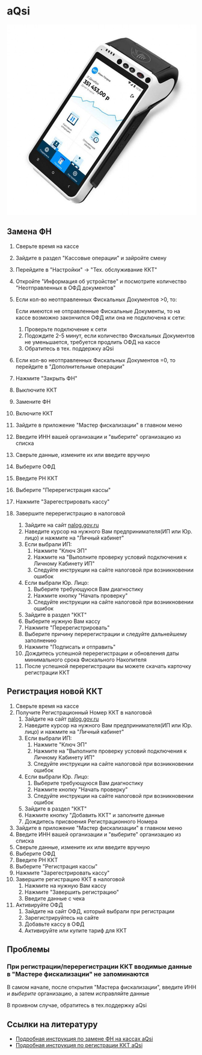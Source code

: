 # aQsi
![aQsi5Ф](https://github.com/Barsuchek/Maintenance-Center-Engineer/blob/main/Photo/KKT/aQsi.jpg)

## Замена ФН
1. Сверьте время на кассе
2. Зайдите в раздел "Кассовые операции" и зайройте смену
3. Перейдите в "Настройки" → "Тех. обслуживание ККТ"
4. Откройте "Информация об устройстве" и посмотрите количество "Неотправленных в ОФД документов"
5. Если кол-во неотправленных Фискальных Документов >0, то:
	
	Если имеются не отправленные Фискальные Документы, то на кассе возможно закончился ОФД или она не подключена к сети:
	1. Проверьте подключение к сети
	2. Подождите 2-5 минут, если количество Фискальных Документов не уменьшается, требуется продлить ОФД на кассе
	3. Обратитесь в тех. поддержку aQsi
6. Если кол-во неотправленных Фискальных Документов =0, то перейдите в "Дополнительные операции"
7. Нажмите "Закрыть ФН"
8. Выключите ККТ
9. Замените ФН
10. Включите ККТ
11. Зайдите в приложение "Мастер фискализации" в главном меню
12. Введите ИНН вашей организации и "выберите" организацию из списка
13. Сверьте данные, измените их или введите вручную
14. Выберите ОФД
15. Введите РН ККТ
16. Выберите "Перерегистрация кассы"
17. Нажмите "Зарегестрировать кассу"
18. Завершите перерегистрацию в налоговой
	1. Зайдите на сайт [nalog.gov.ru](https://www.nalog.gov.ru)
	2. Наведите курсор на нужного Вам предпринимателя(ИП или Юр. лицо) и нажмите на "Личный кабинет"
	3. Если выбрали ИП:
		1. Нажмите "Ключ ЭП"
		2. Нажмите на "Выполните проверку условий подключения к Личному Кабинету ИП"
		3. Следуйте инструкции на сайте налоговой при возникновении ошибок
	4. Если выбрали Юр. Лицо:
		1. Выберите требующуюся Вам диагностику
		2. Нажмите кнопку "Начать проверку"
		3. Следуйте инструкции на сайте налоговой при возникновении ошибок
	5. Зайдите в раздел "ККТ"
	6. Выберите нужную Вам кассу
	7. Нажмите "Перерегистрировать"
	8. Выберите причину перерегистрации и следуйте дальнейшему заполнению
	9. Нажмите "Подписать и отправить"
	10. Дождитесь успешной перерегистрации и обновления даты минимального срока Фискального Накопителя
	11. После успешной перерегистрации вы можете скачать карточку регистрации ККТ

## Регистрация новой ККТ
1. Сверьте время на кассе
2. Получите Регистрационный Номер ККТ в налоговой
	1. Зайдите на сайт [nalog.gov.ru](https://www.nalog.gov.ru)
	2. Наведите курсор на нужного Вам предпринимателя(ИП или Юр. лицо) и нажмите на "Личный кабинет"
	3. Если выбрали ИП:
		1. Нажмите "Ключ ЭП"
		2. Нажмите на "Выполните проверку условий подключения к Личному Кабинету ИП"
		3. Следуйте инструкции на сайте налоговой при возникновении ошибок
	4. Если выбрали Юр. Лицо:
		1. Выберите требующуюся Вам диагностику
		2. Нажмите кнопку "Начать проверку"
		3. Следуйте инструкции на сайте налоговой при возникновении ошибок
	5. Зайдите в раздел "ККТ"
	6. Нажмите кнопку "Добавить ККТ" и заполните данные
	7. Дождитесь присвоения Регистрационного Номера
3. Зайдите в приложение "Мастер фискализации" в главном меню
4. Введите ИНН вашей организации и "выберите" организацию из списка
5. Сверьте данные, измените их или введите вручную
6. Выберите ОФД
7. Введите РН ККТ
8. Выберите "Регистрация кассы"
9. Нажмите "Зарегестрировать кассу"
10. Завершите регистрацию ККТ в налоговой
	1. Нажмите на нужную Вам кассу
	2. Нажмите "Завершить регистрацию"
	3. Введите данные с чека
11. Активируйте ОФД
	1. Зайдите на сайт ОФД, который выбрали при регистрации
	2. Зарегистрируйтесь на сайте
	3. Добавьте кассу в ОФД
	4. Активируйте или купите тариф для ККТ

## Проблемы
### При регистрации/перерегистрации ККТ вводимые данные в "Мастере фискализации" не запоминаются
В самом начале, после открытия "Мастера фискализации", введите ИНН и *выберите* организацию, а затем исправляйте данные

В проивном случае, обратитесь в тех.поддержку aQsi

## Ссылки на литературу
* [Подробная инструкция по замене ФН на кассах aQsi](https://aqsi.ru/support/zakryit-fiskalnyiy-nakopitel/)
* [Подробная инструкция по регистрации ККТ aQsi](https://www.youtube.com/watch?v=i_S0M6B0WW0)